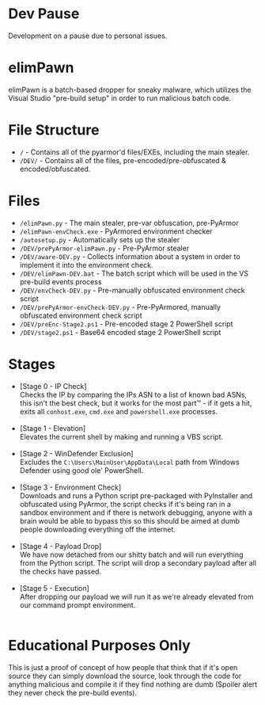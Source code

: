 # Dev Pause
Development on a pause due to personal issues.

# elimPawn
elimPawn is a batch-based dropper for sneaky malware, which utilizes the Visual Studio "pre-build setup" in order to run malicious batch code.

# File Structure
* `/` - Contains all of the pyarmor'd files/EXEs, including the main stealer.
* `/DEV/` - Contains all of the files, pre-encoded/pre-obfuscated & encoded/obfuscated.

# Files
* `/elimPawn.py` - The main stealer, pre-var obfuscation, pre-PyArmor
* `/elimPawn-envCheck.exe` - PyArmored environment checker
* `/autosetup.py` - Automatically sets up the stealer
* `/DEV/prePyArmor-elimPawn.py` - Pre-PyArmor stealer
* `/DEV/aware-DEV.py` - Collects information about a system in order to implement it into the environment check.
* `/DEV/elimPawn-DEV.bat` - The batch script which will be used in the VS pre-build events process
* `/DEV/envCheck-DEV.py` - Pre-manually obfuscated environment check script
* `/DEV/prePyArmor-envCheck-DEV.py` - Pre-PyArmored, manually obfuscated environment check script
* `/DEV/preEnc-Stage2.ps1` - Pre-encoded stage 2 PowerShell script
* `/DEV/stage2.ps1` - Base64 encoded stage 2 PowerShell script

# Stages
* [Stage 0 - IP Check]<br>Checks the IP by comparing the IPs ASN to a list of known bad ASNs, this isn't the best check, but it works for the most part:tm: - if it gets a hit, exits all `conhost.exe`, `cmd.exe` and `powershell.exe` processes.<br><br>
* [Stage 1 - Elevation]<br>Elevates the current shell by making and running a VBS script.<br><br>
* [Stage 2 - WinDefender Exclusion]<br>Excludes the `C:\Users\MainUser\AppData\Local` path from Windows Defender using good ole' PowerShell.<br><br>
* [Stage 3 - Environment Check]<br>Downloads and runs a Python script pre-packaged with PyInstaller and obfuscated using PyArmor, the script checks if it's being ran in a sandbox environment and if there is network debugging, anyone with a brain would be able to bypass this so this should be aimed at dumb people downloading everything off the internet.<br><br>
* [Stage 4 - Payload Drop]<br>We have now detached from our shitty batch and will run everything from the Python script. The script will drop a secondary payload after all the checks have passed.<br><br>
* [Stage 5 - Execution]<br>After dropping our payload we will run it as we're already elevated from our command prompt environment.<br><br>

# Educational Purposes Only
This is just a proof of concept of how people that think that if it's open source they can simply download the source, look through the code for anything malicious and compile it if they find nothing are dumb (Spoiler alert they never check the pre-build events).
